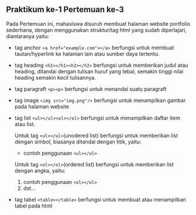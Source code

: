 ## Praktikum ke-1 Pertemuan ke-3


Pada Pertemuan ini, mahasiswa disuruh membuat halaman website portfolio sederhana, dengan menggunakan struktur/tag html yang sudah diperlajari, diantaranya yaitu:
- tag anchor `<a href="example.com"></a>` berfungsi untuk membuat tautan/hyperlink ke halaman lain atau sumber daya tertentu.
- tag heading `<h1></h1><h2></h2>` berfungsi untuk memberikan judul atau heading, ditandai dengan tulisan huruf yang tebal, semakin tinggi nilai heading semakin kecil tulisannya.
- tag paragraft `<p><p>` berfungsi untuk menandai suatu paragraft
- tag image `<img src="img.png"/>` berfungsi untuk menampilkan gambar pada halaman website
- tag list `<ul></ul><ol></ol>` berfungsi untuk menampilkan daftar item atau list.

   Untuk tag `<ul></ul>`(unodered list) berfungsi untuk memberikan list dengan simbol, biasanya ditandai dengan titik, yaitu:
   - contoh penggunaan `<ul></ul>`
     
   Untuk tag `<ol></ol>`(ordered list) berfungsi untuk memberikan list dengan angka, yaitu:
  1. contoh penggunaan `<ol></ol>`
  2. dst...
- tag tabel `<table></table>` berfungsi untuk membuat atau menampilkan tabel pada html